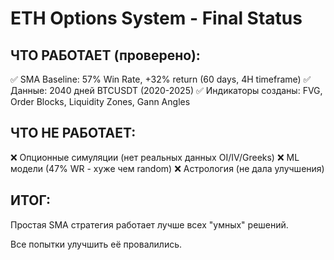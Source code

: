 # ETH Options System - Final Status

## ЧТО РАБОТАЕТ (проверено):
✅ SMA Baseline: 57% Win Rate, +32% return (60 days, 4H timeframe)
✅ Данные: 2040 дней BTCUSDT (2020-2025)
✅ Индикаторы созданы: FVG, Order Blocks, Liquidity Zones, Gann Angles

## ЧТО НЕ РАБОТАЕТ:
❌ Опционные симуляции (нет реальных данных OI/IV/Greeks)
❌ ML модели (47% WR - хуже чем random)
❌ Астрология (не дала улучшения)

## ИТОГ:
Простая SMA стратегия работает лучше всех "умных" решений.

Все попытки улучшить её провалились.
